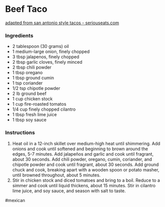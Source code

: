 # Beef Taco
[adapted from san antonio style tacos - seriouseats.com](https://www.seriouseats.com/recipes/2015/04/puffy-tacos-ground-beef-san-antonio-recipe.html)

### Ingredients
* 2 tablespoon (30 grams) oil
* 1 medium-large onion, finely chopped
* 3 tbsp jalapenos, finely chopped
* 2 tbsp garlic cloves, finely minced
* 2 tbsp chili powder
* 1 tbsp oregano
* 1 tbsp ground cumin
* 1 tsp coriander
* 1/2 tsp chipotle powder
* 2 lb ground beef
* 1 cup chicken stock
* 1 cup fire-roasted tomatos
* 1/4 cup finely chopped cilantro
* 1 tbsp fresh lime juice
* 1 tbsp soy sauce 

### Instructions
1. Heat oil in a 12-inch skillet over medium-high heat until shimmering. Add onions and cook until softened and beginning to brown around the edges, 5-7 minutes. Add jalapeños and garlic and cook until fragrant, about 30 seconds. Add chili powder, oregano, cumin, coriander, and chipotle powder and cook until fragrant, about 30 seconds. Add ground chuck and cook, breaking apart with a wooden spoon or potato masher, until browned throughout, about 5 minutes.
2. Stir in chicken stock and diced tomatoes and bring to a boil. Reduce to a simmer and cook until liquid thickens, about 15 minutes. Stir in cilantro lime juice, and soy sauce, and season with salt to taste.

#mexican
